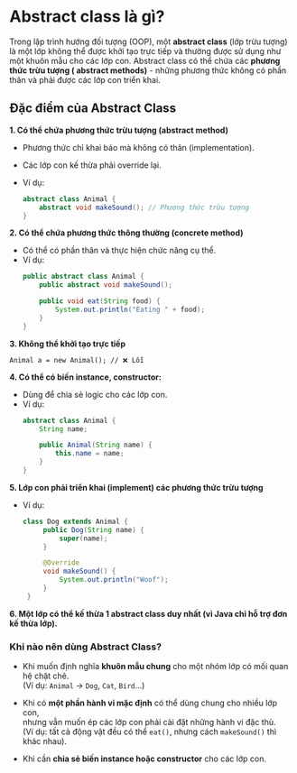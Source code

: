 # Abstract class là gì?

Trong lập trình hướng đối tượng (OOP), một **abstract class** (lớp trừu tượng) là một lớp không thể được khởi tạo trực
tiếp và thường được sử dụng như một khuôn mẫu cho các lớp con. Abstract class có thể chứa các **phương thức trừu tượng (
abstract methods)** - những phương thức không có phần thân và phải được các lớp con triển khai.

## Đặc điểm của Abstract Class

**1. Có thể chứa phương thức trừu tượng (abstract method)**

- Phương thức chỉ khai báo mà không có thân (implementation).

- Các lớp con kế thừa phải override lại.
- Ví dụ:
    ```java
    abstract class Animal {
        abstract void makeSound(); // Phương thức trừu tượng
    }
    ```

**2. Có thể chứa phương thức thông thường (concrete method)**

- Có thể có phần thân và thực hiện chức năng cụ thể.
- Ví dụ:
    ```java
   public abstract class Animal {
        public abstract void makeSound();

        public void eat(String food) {
            System.out.println("Eating " + food);
        }
    }
    ```

**3. Không thể khởi tạo trực tiếp**

`Animal a = new Animal(); // ❌ Lỗi`

**4. Có thể có biến instance, constructor:**

- Dùng để chia sẻ logic cho các lớp con.
- Ví dụ:
    ```java
    abstract class Animal {
        String name;

        public Animal(String name) {
            this.name = name;
        }
    }
    ```

**5. Lớp con phải triển khai (implement) các phương thức trừu tượng**

- Ví dụ:
   ```java
   class Dog extends Animal {
        public Dog(String name) {
            super(name);
        }

        @Override
        void makeSound() {
            System.out.println("Woof");
        }
    }
   ```

**6. Một lớp có thể kế thừa 1 abstract class duy nhất (vì Java chỉ hỗ trợ đơn kế thừa lớp).**

### Khi nào nên dùng Abstract Class?

- Khi muốn định nghĩa **khuôn mẫu chung** cho một nhóm lớp có mối quan hệ chặt chẽ.  
  (Ví dụ: `Animal` → `Dog`, `Cat`, `Bird`...)

- Khi có **một phần hành vi mặc định** có thể dùng chung cho nhiều lớp con,  
  nhưng vẫn muốn ép các lớp con phải cài đặt những hành vi đặc thù.  
  (Ví dụ: tất cả động vật đều có thể `eat()`, nhưng cách `makeSound()` thì khác nhau).

- Khi cần **chia sẻ biến instance hoặc constructor** cho các lớp con.
